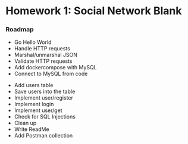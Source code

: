 # Homework 1: Social Network Blank


### Roadmap

+ Go Hello World
+ Handle HTTP requests
+ Marshal/unmarshal JSON
+ Validate HTTP requests
+ Add dockercompose with MySQL
+ Connect to MySQL from code
- Add users table
- Save users into the table
- Implement user/register
- Implement login
- Implement user/get
- Check for SQL Injections
- Clean up
- Write ReadMe
- Add Postman collection